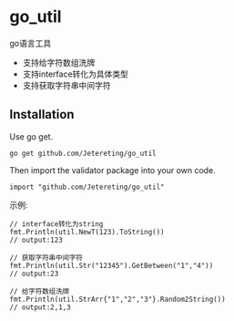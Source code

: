 # go_util
go语言工具

- 支持给字符数组洗牌
- 支持interface转化为具体类型
- 支持获取字符串中间字符

Installation
------------

Use go get.

	go get github.com/Jetereting/go_util

Then import the validator package into your own code.

	import "github.com/Jetereting/go_util"

示例:
```golang
// interface转化为string
fmt.Println(util.NewT(123).ToString())
// output:123

// 获取字符串中间字符
fmt.Println(util.Str("12345").GetBetween("1","4"))
// output:23

// 给字符数组洗牌
fmt.Println(util.StrArr{"1","2","3"}.Random2String())
// output:2,1,3
```


